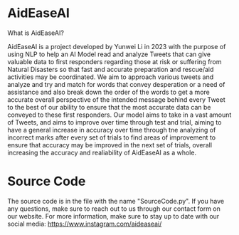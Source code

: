 # AidEaseAI

What is AidEaseAI? 

AidEaseAI is a project developed by Yunwei Li in 2023 with the purpose of using NLP to help an AI Model read and analyze Tweets that can give valuable data to first responders regarding those at risk or suffering from Natural Disasters so that fast and accurate preparation and rescue/aid activities may be coordinated. We aim to approach various tweets and analyze and try and match for words that convey desperation or a need of assistance and also break down the order of the words to get a more accurate overall perspective of the intended message behind every Tweet to the best of our ability to ensure that the most accurate data can be conveyed to these first responders. Our model aims to take in a vast amount of Tweets, and aims to improve over time through test and trial, aiming to have a general increase in accuracy over time through tne analyzing of incorrect marks after every set of trials to find areas of improvement to ensure that accuracy may be improved in the next set of trials, overall increasing the accuracy and realiability of AidEaseAI as a whole. 

# Source Code
The source code is in the file with the name "SourceCode.py". 
If you have any questions, make sure to reach out to us through our contact form on our website. 
For more information, make sure to stay up to date with our social media: https://www.instagram.com/aideaseai/
